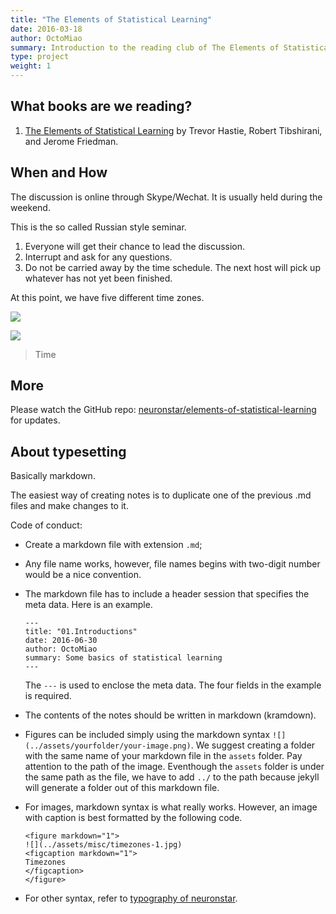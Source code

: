 ```yaml
---
title: "The Elements of Statistical Learning"
date: 2016-03-18
author: OctoMiao
summary: Introduction to the reading club of The Elements of Statistical Learning, schedule, and notice
type: project
weight: 1
---
```


## What books are we reading?

1. [The Elements of Statistical Learning](https://statweb.stanford.edu/~tibs/ElemStatLearn/printings/ESLII_print10.pdf) by Trevor Hastie, Robert Tibshirani, and Jerome Friedman.

## When and How

The discussion is online through Skype/Wechat. It is usually held during the weekend.

This is the so called Russian style seminar.

1. Everyone will get their chance to lead the discussion.
2. Interrupt and ask for any questions.
3. Do not be carried away by the time schedule. The next host will pick up whatever has not yet been finished.

At this point, we have five different time zones.

![](../assets/misc/timezones-1.jpg)

![](../assets/misc/timezones-2.jpg)

> Time

## More

Please watch the GitHub repo: [neuronstar/elements-of-statistical-learning](https://github.com/neuronstar/elements-of-statistical-learning) for updates.

## About typesetting

Basically markdown.

The easiest way of creating notes is to duplicate one of the previous .md files and make changes to it.

Code of conduct:

- Create a markdown file with extension `.md`;
- Any file name works, however, file names begins with two-digit number would be a nice convention.
- The markdown file has to include a header session that specifies the meta data. Here is an example.

  ```
  ---
  title: "01.Introductions"
  date: 2016-06-30
  author: OctoMiao
  summary: Some basics of statistical learning
  ---
  ```

  The `---` is used to enclose the meta data. The four fields in the example is required.

- The contents of the notes should be written in markdown (kramdown).
- Figures can be included simply using the markdown syntax `![](../assets/yourfolder/your-image.png)`. We suggest creating a folder with the same name of your markdown file in the `assets` folder. Pay attention to the path of the image. Eventhough the `assets` folder is under the same path as the file, we have to add `../` to the path because jekyll will generate a folder out of this markdown file.
- For images, markdown syntax is what really works. However, an image with caption is best formatted by the following code.
  ```
  <figure markdown="1">
  ![](../assets/misc/timezones-1.jpg)
  <figcaption markdown="1">
  Timezones
  </figcaption>
  </figure>
  ```
- For other syntax, refer to [typography of neuronstar](http://neuronstar.cc/typography/).
